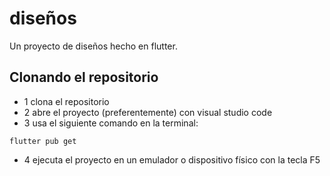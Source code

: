 # diseños

Un proyecto de diseños hecho en flutter.

## Clonando el repositorio

- 1 clona el repositorio
- 2 abre el proyecto (preferentemente) con visual studio code
- 3 usa el siguiente comando en la terminal:
```
flutter pub get
```
- 4 ejecuta el proyecto en un emulador o dispositivo físico con la tecla F5

